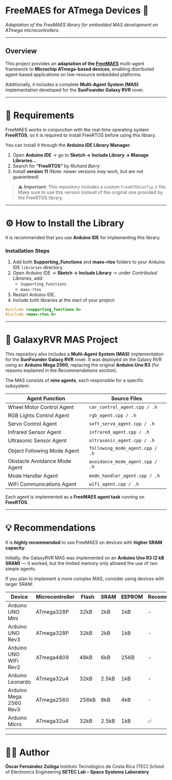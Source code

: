 # FreeMAES for ATmega Devices 🚀  
*Adaptation of the FreeMAES library for embedded MAS development on ATmega microcontrollers.*

---

##  Overview

This project provides an **adaptation of the [FreeMAES](https://github.com/DRoMarin/FreeMAES.git)** multi-agent framework to **Microchip ATmega-based devices**, enabling distributed agent-based applications on low-resource embedded platforms.

Additionally, it includes a complete **Multi-Agent System (MAS)** implementation developed for the **SunFounder Galaxy RVR** rover.

---

# 🧩 Requirements

FreeMAES works in conjunction with the real-time operating system **FreeRTOS**, so it is required to install FreeRTOS before using this library.

You can install it through the **Arduino IDE Library Manager**:

1. Open **Arduino IDE** → go to **Sketch → Include Library → Manage Libraries…**
2. Search for **“FreeRTOS”** by *Richard Barry*
3. Install **version 11** (Note: newer versions *may* work, but are not guaranteed)

> ⚠️ **Important:**
> This repository includes a custom `FreeRTOSConfig.h` file.
> Make sure to use this version instead of the original one provided by the FreeRTOS library.

---

# ⚙️ How to Install the Library

It is recommended that you use **Arduino IDE** for implementing this library.

### Installation Steps

1. Add both **Supporting_Functions** and **maes-rtos** folders to your Arduino IDE `libraries` directory.
2. Open Arduino IDE → **Sketch → Include Library** → under *Contributed Libraries*, add:
   - `Supporting_Functions`
   - `maes-rtos`
3. Restart Arduino IDE.
4. Include both libraries at the start of your project:

```cpp
#include <supporting_functions.h>
#include <maes-rtos.h>
```

---

# 🤖 GalaxyRVR MAS Project

This repository also includes a **Multi-Agent System (MAS)** implementation for the **SunFounder Galaxy RVR** rover.
It was deployed on the Galaxy RVR using an **Arduino Mega 2560**, replacing the original **Arduino Uno R3** (for reasons explained in the *Recommendations* section).

The MAS consists of **nine agents**, each responsible for a specific subsystem:

| Agent Function | Source Files |
|----------------|---------------|
| Wheel Motor Control Agent | `car_control_agent.cpp / .h` |
| RGB Lights Control Agent | `rgb_agent.cpp / .h` |
| Servo Control Agent | `soft_servo_agent.cpp / .h` |
| Infrared Sensor Agent | `infrared_agent.cpp / .h` |
| Ultrasonic Sensor Agent | `ultrasonic_agent.cpp / .h` |
| Object Following Mode Agent | `following_mode_agent.cpp / .h` |
| Obstacle Avoidance Mode Agent | `avoidance_mode_agent.cpp / .h` |
| Mode Handler Agent | `mode_handler_agent.cpp / .h` |
| WiFi Communications Agent | `wifi_agent.cpp / .h` |

Each agent is implemented as a **FreeMAES agent task** running on **FreeRTOS**.

---

# 💡 Recommendations

It is **highly recommended** to use FreeMAES on devices with **higher SRAM capacity**.

Initially, the GalaxyRVR MAS was implemented on an **Arduino Uno R3 (2 kB SRAM)** — it worked, but the limited memory only allowed the use of two simple agents.

If you plan to implement a more complex MAS, consider using devices with larger SRAM:

| Device | Microcontroller | Flash | SRAM | EEPROM | Recommendation |
|---------|----------------|------|------|------|------|
| Arduino UNO Mini | ATmega328P | 32kB | 2kB | 1kB | - |
| Arduino UNO Rev3 | ATmega328P | 32kB | 2kB | 1kB | - |
| Arduino UNO WiFi Rev2 | ATmega4809 | 48kB | 6kB | 256B | - |
| Arduino Leonardo | ATmega32u4 | 32kB | 2.5kB	 | 1kB | - |
| Arduino Mega 2560 Rev3 | ATmega2560 | 256kB | 8kB | 4kB | - |
| Arduino Micro | ATmega32u4 | 32kB | 2.5kB | 1kB | ✅ |

---

# 🧑‍💻 Author

**Óscar Fernández Zúñiga**
Instituto Tecnológico de Costa Rica (TEC)
School of Electronics Engineering
**SETEC Lab – Space Systems Laboratory**

